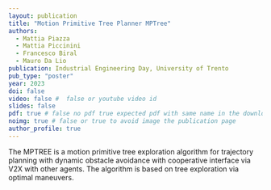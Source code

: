 ```yaml
---
layout: publication
title: "Motion Primitive Tree Planner MPTree"
authors: 
  - Mattia Piazza
  - Mattia Piccinini
  - Francesco Biral
  - Mauro Da Lio
publication: Industrial Engineering Day, University of Trento
pub_type: "poster"
year: 2023
doi: false
video: false #  false or youtube video id
slides: false
pdf: true # false no pdf true expected pdf with same name in the download folder
noimg: true # false or true to avoid image the publication page
author_profile: true
---
```


The MPTREE is a motion primitive tree exploration algorithm for trajectory planning with dynamic obstacle avoidance with cooperative interface via V2X with other agents. The algorithm is based on tree exploration via optimal maneuvers.
